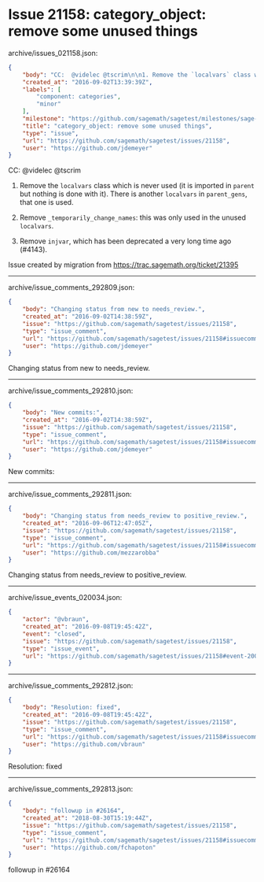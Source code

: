 # Issue 21158: category_object: remove some unused things

archive/issues_021158.json:
```json
{
    "body": "CC:  @videlec @tscrim\n\n1. Remove the `localvars` class which is never used (it is imported in `parent` but nothing is done with it). There is another `localvars` in `parent_gens`, that one is used.\n\n2. Remove `_temporarily_change_names`: this was only used in the unused `localvars`.\n\n3. Remove `injvar`, which has been deprecated a very long time ago (#4143).\n\nIssue created by migration from https://trac.sagemath.org/ticket/21395\n\n",
    "created_at": "2016-09-02T13:39:39Z",
    "labels": [
        "component: categories",
        "minor"
    ],
    "milestone": "https://github.com/sagemath/sagetest/milestones/sage-7.4",
    "title": "category_object: remove some unused things",
    "type": "issue",
    "url": "https://github.com/sagemath/sagetest/issues/21158",
    "user": "https://github.com/jdemeyer"
}
```
CC:  @videlec @tscrim

1. Remove the `localvars` class which is never used (it is imported in `parent` but nothing is done with it). There is another `localvars` in `parent_gens`, that one is used.

2. Remove `_temporarily_change_names`: this was only used in the unused `localvars`.

3. Remove `injvar`, which has been deprecated a very long time ago (#4143).

Issue created by migration from https://trac.sagemath.org/ticket/21395





---

archive/issue_comments_292809.json:
```json
{
    "body": "Changing status from new to needs_review.",
    "created_at": "2016-09-02T14:38:59Z",
    "issue": "https://github.com/sagemath/sagetest/issues/21158",
    "type": "issue_comment",
    "url": "https://github.com/sagemath/sagetest/issues/21158#issuecomment-292809",
    "user": "https://github.com/jdemeyer"
}
```

Changing status from new to needs_review.



---

archive/issue_comments_292810.json:
```json
{
    "body": "New commits:",
    "created_at": "2016-09-02T14:38:59Z",
    "issue": "https://github.com/sagemath/sagetest/issues/21158",
    "type": "issue_comment",
    "url": "https://github.com/sagemath/sagetest/issues/21158#issuecomment-292810",
    "user": "https://github.com/jdemeyer"
}
```

New commits:



---

archive/issue_comments_292811.json:
```json
{
    "body": "Changing status from needs_review to positive_review.",
    "created_at": "2016-09-06T12:47:05Z",
    "issue": "https://github.com/sagemath/sagetest/issues/21158",
    "type": "issue_comment",
    "url": "https://github.com/sagemath/sagetest/issues/21158#issuecomment-292811",
    "user": "https://github.com/mezzarobba"
}
```

Changing status from needs_review to positive_review.



---

archive/issue_events_020034.json:
```json
{
    "actor": "@vbraun",
    "created_at": "2016-09-08T19:45:42Z",
    "event": "closed",
    "issue": "https://github.com/sagemath/sagetest/issues/21158",
    "type": "issue_event",
    "url": "https://github.com/sagemath/sagetest/issues/21158#event-20034"
}
```



---

archive/issue_comments_292812.json:
```json
{
    "body": "Resolution: fixed",
    "created_at": "2016-09-08T19:45:42Z",
    "issue": "https://github.com/sagemath/sagetest/issues/21158",
    "type": "issue_comment",
    "url": "https://github.com/sagemath/sagetest/issues/21158#issuecomment-292812",
    "user": "https://github.com/vbraun"
}
```

Resolution: fixed



---

archive/issue_comments_292813.json:
```json
{
    "body": "followup in #26164",
    "created_at": "2018-08-30T15:19:44Z",
    "issue": "https://github.com/sagemath/sagetest/issues/21158",
    "type": "issue_comment",
    "url": "https://github.com/sagemath/sagetest/issues/21158#issuecomment-292813",
    "user": "https://github.com/fchapoton"
}
```

followup in #26164
